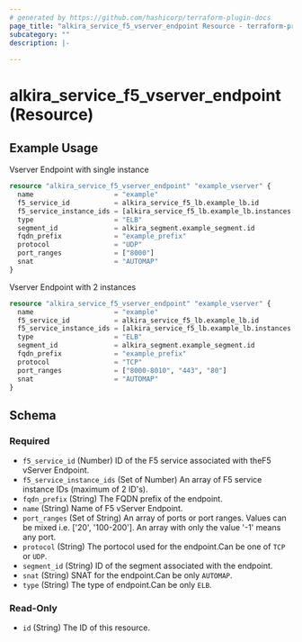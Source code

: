 ```yaml
---
# generated by https://github.com/hashicorp/terraform-plugin-docs
page_title: "alkira_service_f5_vserver_endpoint Resource - terraform-provider-alkira"
subcategory: ""
description: |-
  
---
```


# alkira_service_f5_vserver_endpoint (Resource)



## Example Usage

Vserver Endpoint with single instance 

```terraform
resource "alkira_service_f5_vserver_endpoint" "example_vserver" {
  name                    = "example"
  f5_service_id           = alkira_service_f5_lb.example_lb.id
  f5_service_instance_ids = [alkira_service_f5_lb.example_lb.instances[0].id]
  type                    = "ELB"
  segment_id              = alkira_segment.example_segment.id
  fqdn_prefix             = "example_prefix"
  protocol                = "UDP"
  port_ranges             = ["8000"]
  snat                    = "AUTOMAP"
}
```
Vserver Endpoint with 2 instances

```terraform
resource "alkira_service_f5_vserver_endpoint" "example_vserver" {
  name                    = "example"
  f5_service_id           = alkira_service_f5_lb.example_lb.id
  f5_service_instance_ids = [alkira_service_f5_lb.example_lb.instances[0].id, alkira_service_f5_lb.example_lb.instances[1].id]
  type                    = "ELB"
  segment_id              = alkira_segment.example_segment.id
  fqdn_prefix             = "example_prefix"
  protocol                = "TCP"
  port_ranges             = ["8000-8010", "443", "80"]
  snat                    = "AUTOMAP"
}
```



<!-- schema generated by tfplugindocs -->
## Schema

### Required

- `f5_service_id` (Number) ID of the F5 service associated with theF5 vServer Endpoint.
- `f5_service_instance_ids` (Set of Number) An array of F5 service instance IDs (maximum of 2 ID's).
- `fqdn_prefix` (String) The FQDN prefix of the endpoint.
- `name` (String) Name of F5 vServer Endpoint.
- `port_ranges` (Set of String) An array of ports or port ranges. Values can be mixed i.e. ['20', '100-200']. An array with only the value '-1' means any port.
- `protocol` (String) The portocol used for the endpoint.Can be one of `TCP` or `UDP`.
- `segment_id` (String) ID of the segment associated with the endpoint.
- `snat` (String) SNAT for the endpoint.Can be only `AUTOMAP`.
- `type` (String) The type of endpoint.Can be only `ELB`.

### Read-Only

- `id` (String) The ID of this resource.
